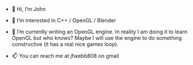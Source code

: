 - 👋 Hi, I’m John
- 👀 I’m interested in C++ / OpenGL / Blender
- 🌱 I’m currently writing an OpenGL engine. In reality I am doing it to learn OpenGL but who knows? Maybe I will use the engine to do something constructive (it has a real nice games loop).

- 📫 You can reach me at jfwebb808 on gmail

<!---
Cornflakes-code/Cornflakes-code is a ✨ special ✨ repository because its `README.md` (this file) appears on your GitHub profile.
You can click the Preview link to take a look at your changes.
--->
